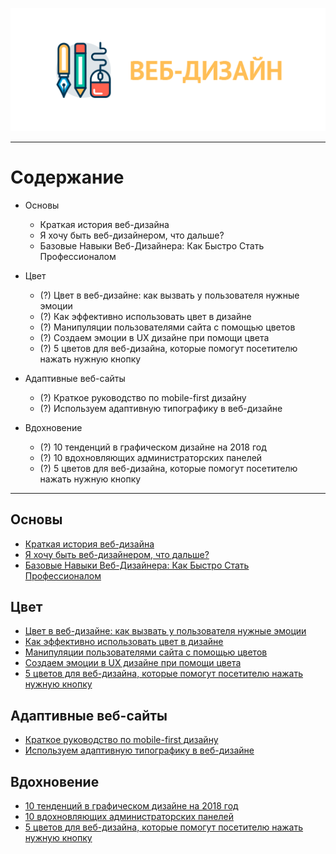 <p align="center">
  <img src="/static/images/web-design.png" alt="Веб-дизайн" />
</p>

<hr />

# Содержание

* Основы

  * Краткая история веб-дизайна
  * Я хочу быть веб-дизайнером, что дальше?
  * Базовые Навыки Веб-Дизайнера: Как Быстро Стать Профессионалом

* Цвет

  * (?) Цвет в веб-дизайне: как вызвать у пользователя нужные эмоции
  * (?) Как эффективно использовать цвет в дизайне
  * (?) Манипуляции пользователями сайта с помощью цветов
  * (?) Создаем эмоции в UX дизайне при помощи цвета
  * (?) 5 цветов для веб-дизайна, которые помогут посетителю нажать нужную кнопку

* Адаптивные веб-сайты

  * (?) Краткое руководство по mobile-first дизайну
  * (?) Используем адаптивную типографику в веб-дизайне

* Вдохновение

  * (?) 10 тенденций в графическом дизайне на 2018 год
  * (?) 10 вдохновляющих администраторских панелей
  * (?) 5 цветов для веб-дизайна, которые помогут посетителю нажать нужную кнопку

<hr />

## Основы

* [Краткая история веб-дизайна](https://habrahabr.ru/company/web_payment_ru/blog/245153/)
* [Я хочу быть веб-дизайнером, что дальше?](https://youtu.be/PLQic4Bt88A)
* [Базовые Навыки Веб-Дизайнера: Как Быстро Стать Профессионалом](https://youtu.be/EgImRV_h4dc)

## Цвет

* [Цвет в веб-дизайне: как вызвать у пользователя нужные эмоции](https://lifehacker.ru/2015/04/13/emotsii-v-veb-dizajne/)
* [Как эффективно использовать цвет в дизайне](https://webformula.pro/article/kak-effektivno-ispolzovat-tsvet-v-dizayne/)
* [Манипуляции пользователями сайта с помощью цветов](https://habrahabr.ru/company/SECL_GROUP/blog/316938/)
* [Создаем эмоции в UX дизайне при помощи цвета](https://medium.com/%D1%86%D0%B2%D0%B5%D1%82/%D1%81%D0%BE%D0%B7%D0%B4%D0%B0%D0%B5%D0%BC-%D1%8D%D0%BC%D0%BE%D1%86%D0%B8%D0%B8-%D0%B2-ux-%D0%B4%D0%B8%D0%B7%D0%B0%D0%B9%D0%BD%D0%B5-%D0%BF%D1%80%D0%B8-%D0%BF%D0%BE%D0%BC%D0%BE%D1%89%D0%B8-%D1%86%D0%B2%D0%B5%D1%82%D0%B0-46309414d7e6)
* [5 цветов для веб-дизайна, которые помогут посетителю нажать нужную кнопку](http://www.dejurka.ru/articless/5-web-design-colours-visitors-click/)

## Адаптивные веб-сайты

* [Краткое руководство по mobile-first дизайну](http://www.dejurka.ru/articless/mobile-first-design/)
* [Используем адаптивную типографику в веб-дизайне](http://www.dejurka.ru/articless/responsive-typography-guide/)

## Вдохновение

* [10 тенденций в графическом дизайне на 2018 год](http://www.dejurka.ru/articless/2018-design-trends/)
* [10 вдохновляющих администраторских панелей](http://www.dejurka.ru/articless/admin-dashboard-inspiration/)
* [5 цветов для веб-дизайна, которые помогут посетителю нажать нужную кнопку ](http://www.dejurka.ru/articless/5-web-design-colours-visitors-click/)
